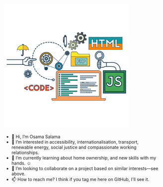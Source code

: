 ![backend](129189054.png) 
- 👋 Hi, I’m Osama Salama
- 👀 I’m interested in accessibility, internationalisation, transport, renewable energy, social justice and compassionate working relationships.
- 🌱 I’m currently learning about home ownership, and new skills with my hands. ☺
- 💞️ I’m looking to collaborate on a project based on similar interests—see above.
- 📫 How to reach me? I think if you tag me here on GitHub, I'll see it.

